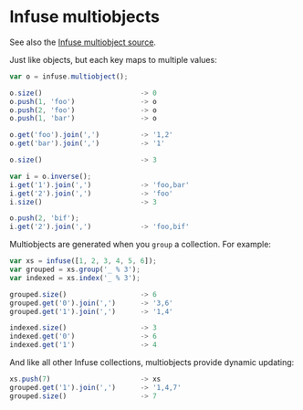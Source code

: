 # Infuse multiobjects

See also the [Infuse multiobject source](multiobject-src.md).

Just like objects, but each key maps to multiple values:

```js
var o = infuse.multiobject();
```

```js
o.size()                        -> 0
o.push(1, 'foo')                -> o
o.push(2, 'foo')                -> o
o.push(1, 'bar')                -> o
```

```js
o.get('foo').join(',')          -> '1,2'
o.get('bar').join(',')          -> '1'
```

```js
o.size()                        -> 3
```

```js
var i = o.inverse();
i.get('1').join(',')            -> 'foo,bar'
i.get('2').join(',')            -> 'foo'
i.size()                        -> 3
```

```js
o.push(2, 'bif');
i.get('2').join(',')            -> 'foo,bif'
```

Multiobjects are generated when you `group` a collection. For example:

```js
var xs = infuse([1, 2, 3, 4, 5, 6]);
var grouped = xs.group('_ % 3');
var indexed = xs.index('_ % 3');
```

```js
grouped.size()                  -> 6
grouped.get('0').join(',')      -> '3,6'
grouped.get('1').join(',')      -> '1,4'
```

```js
indexed.size()                  -> 3
indexed.get('0')                -> 6
indexed.get('1')                -> 4
```

And like all other Infuse collections, multiobjects provide dynamic updating:

```js
xs.push(7)                      -> xs
grouped.get('1').join(',')      -> '1,4,7'
grouped.size()                  -> 7

```
